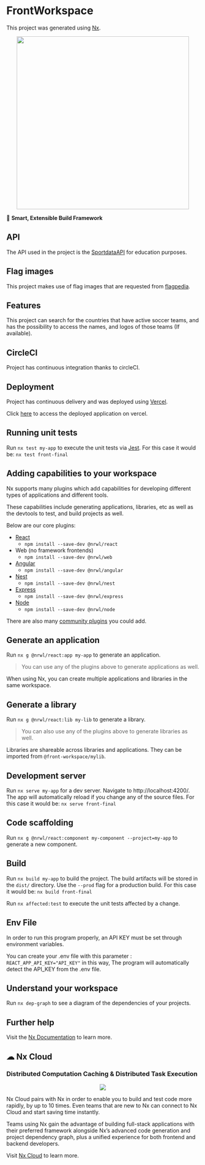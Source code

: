 
# FrontWorkspace
This project was generated using [Nx](https://nx.dev).


<p style="text-align: center;"><img src="https://raw.githubusercontent.com/nrwl/nx/master/images/nx-logo.png" width="450"></p>

🔎 **Smart, Extensible Build Framework**

## API
The API used in the project is the [SportdataAPI](https://app.sportdataapi.com/documentation) for education purposes.

## Flag images
This project makes use of flag images that are requested from [flagpedia](https://flagpedia.net/download/api).

## Features
This project can search for the countries that have active soccer teams, and has the possibility to access the names, and logos of those teams (If available).

## CircleCI
Project has continuous integration thanks to circleCI.

## Deployment
Project has continuous delivery and was deployed using [Vercel](https://vercel.com).

Click [here](https://sabana-futbol-v2.vercel.app) to access the deployed application on vercel.

## Running unit tests

Run `nx test my-app` to execute the unit tests via [Jest](https://jestjs.io).
For this case it would be: `nx test front-final`



## Adding capabilities to your workspace

Nx supports many plugins which add capabilities for developing different types of applications and different tools.

These capabilities include generating applications, libraries, etc as well as the devtools to test, and build projects as well.

Below are our core plugins:

- [React](https://reactjs.org)
  - `npm install --save-dev @nrwl/react`
- Web (no framework frontends)
  - `npm install --save-dev @nrwl/web`
- [Angular](https://angular.io)
  - `npm install --save-dev @nrwl/angular`
- [Nest](https://nestjs.com)
  - `npm install --save-dev @nrwl/nest`
- [Express](https://expressjs.com)
  - `npm install --save-dev @nrwl/express`
- [Node](https://nodejs.org)
  - `npm install --save-dev @nrwl/node`

There are also many [community plugins](https://nx.dev/community) you could add.

## Generate an application

Run `nx g @nrwl/react:app my-app` to generate an application.

> You can use any of the plugins above to generate applications as well.

When using Nx, you can create multiple applications and libraries in the same workspace.

## Generate a library

Run `nx g @nrwl/react:lib my-lib` to generate a library.

> You can also use any of the plugins above to generate libraries as well.

Libraries are shareable across libraries and applications. They can be imported from `@front-workspace/mylib`.

## Development server

Run `nx serve my-app` for a dev server. Navigate to http://localhost:4200/. The app will automatically reload if you change any of the source files.
For this case it would be: `nx serve front-final`

## Code scaffolding

Run `nx g @nrwl/react:component my-component --project=my-app` to generate a new component.

## Build

Run `nx build my-app` to build the project. The build artifacts will be stored in the `dist/` directory. Use the `--prod` flag for a production build.
For this case it would be: `nx build front-final`



Run `nx affected:test` to execute the unit tests affected by a change.


## Env File

In order to run this program properly, an API KEY must be set through environment variables.

You can create your .env file with this parameter : `REACT_APP_API_KEY="API_KEY"` in this way, The program will automatically detect the API_KEY from the .env file.

## Understand your workspace

Run `nx dep-graph` to see a diagram of the dependencies of your projects.

## Further help

Visit the [Nx Documentation](https://nx.dev) to learn more.



## ☁ Nx Cloud

### Distributed Computation Caching & Distributed Task Execution

<p style="text-align: center;"><img src="https://raw.githubusercontent.com/nrwl/nx/master/images/nx-cloud-card.png"></p>

Nx Cloud pairs with Nx in order to enable you to build and test code more rapidly, by up to 10 times. Even teams that are new to Nx can connect to Nx Cloud and start saving time instantly.

Teams using Nx gain the advantage of building full-stack applications with their preferred framework alongside Nx’s advanced code generation and project dependency graph, plus a unified experience for both frontend and backend developers.

Visit [Nx Cloud](https://nx.app/) to learn more.
